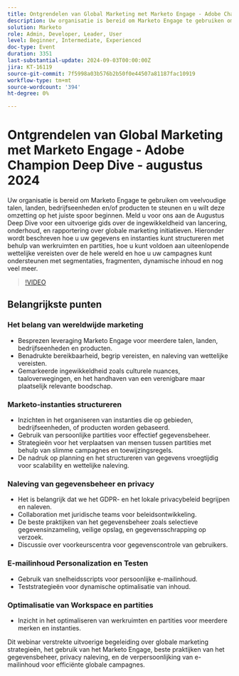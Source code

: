 ```yaml
---
title: Ontgrendelen van Global Marketing met Marketo Engage - Adobe Champion Deep Dive - augustus 2024
description: Uw organisatie is bereid om Marketo Engage te gebruiken om veelvoudige talen, landen, bedrijfseenheden en/of producten te steunen en u wilt deze omzetting op het juiste spoor beginnen. Meld u voor ons aan de Augustus Deep Dive voor een uitvoerige gids over de ingewikkeldheid van lancering, onderhoud, en rapportering over globale marketing initiatieven. Hieronder wordt beschreven hoe u uw gegevens en instanties kunt structureren met behulp van werkruimten en partities, hoe u kunt voldoen aan uiteenlopende wettelijke vereisten over de hele wereld en hoe u uw campagnes kunt ondersteunen met segmentaties, fragmenten, dynamische inhoud en nog veel meer.
solution: Marketo
role: Admin, Developer, Leader, User
level: Beginner, Intermediate, Experienced
doc-type: Event
duration: 3351
last-substantial-update: 2024-09-03T00:00:00Z
jira: KT-16119
source-git-commit: 7f5998a03b576b2b50f0e44507a81187fac10919
workflow-type: tm+mt
source-wordcount: '394'
ht-degree: 0%

---
```



# Ontgrendelen van Global Marketing met Marketo Engage - Adobe Champion Deep Dive - augustus 2024

Uw organisatie is bereid om Marketo Engage te gebruiken om veelvoudige talen, landen, bedrijfseenheden en/of producten te steunen en u wilt deze omzetting op het juiste spoor beginnen. Meld u voor ons aan de Augustus Deep Dive voor een uitvoerige gids over de ingewikkeldheid van lancering, onderhoud, en rapportering over globale marketing initiatieven. Hieronder wordt beschreven hoe u uw gegevens en instanties kunt structureren met behulp van werkruimten en partities, hoe u kunt voldoen aan uiteenlopende wettelijke vereisten over de hele wereld en hoe u uw campagnes kunt ondersteunen met segmentaties, fragmenten, dynamische inhoud en nog veel meer.

>[!VIDEO](https://video.tv.adobe.com/v/3433245/?learn=on)

## Belangrijkste punten

### Het belang van wereldwijde marketing

* Besprezen leveraging Marketo Engage voor meerdere talen, landen, bedrijfseenheden en producten.
* Benadrukte bereikbaarheid, begrip vereisten, en naleving van wettelijke vereisten.
* Gemarkeerde ingewikkeldheid zoals culturele nuances, taaloverwegingen, en het handhaven van een verenigbare maar plaatselijk relevante boodschap.

### Marketo-instanties structureren

* Inzichten in het organiseren van instanties die op gebieden, bedrijfseenheden, of producten worden gebaseerd.
* Gebruik van persoonlijke partities voor effectief gegevensbeheer.
* Strategieën voor het verplaatsen van mensen tussen partities met behulp van slimme campagnes en toewijzingsregels.
* De nadruk op planning en het structureren van gegevens vroegtijdig voor scalability en wettelijke naleving.

### Naleving van gegevensbeheer en privacy

* Het is belangrijk dat we het GDPR- en het lokale privacybeleid begrijpen en naleven.
* Collaboration met juridische teams voor beleidsontwikkeling.
* De beste praktijken van het gegevensbeheer zoals selectieve gegevensinzameling, veilige opslag, en gegevensschrapping op verzoek.
* Discussie over voorkeurscentra voor gegevenscontrole van gebruikers.

### E-mailinhoud Personalization en Testen

* Gebruik van snelheidsscripts voor persoonlijke e-mailinhoud.
* Teststrategieën voor dynamische optimalisatie van inhoud.

### Optimalisatie van Workspace en partities

* Inzicht in het optimaliseren van werkruimten en partities voor meerdere merken en instanties.

Dit webinar verstrekte uitvoerige begeleiding over globale marketing strategieën, het gebruik van het Marketo Engage, beste praktijken van het gegevensbeheer, privacy naleving, en de verpersoonlijking van e-mailinhoud voor efficiënte globale campagnes.